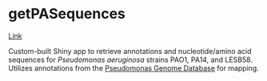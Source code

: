 # getPASequences
[Link](https://travis-m-blimkie.shinyapps.io/getPASequences/)


Custom-built Shiny app to retrieve annotations and nucleotide/amino acid sequences for *Pseudomonas aeruginosa* strains PAO1, PA14, and LESB58. Utilizes annotations from the [Pseudomonas Genome Database](http://pseudomonas.com/) for mapping. 

